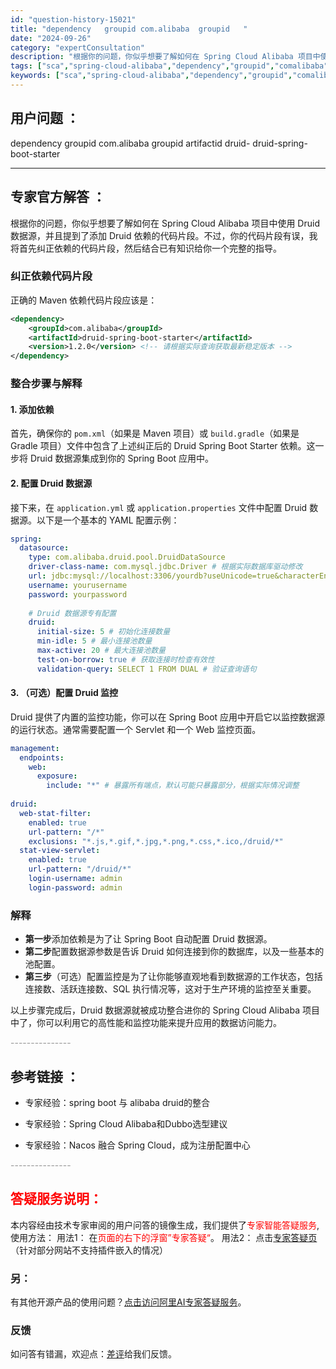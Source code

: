 ```yaml
---
id: "question-history-15021"
title: "dependency   groupid com.alibaba  groupid   "
date: "2024-09-26"
category: "expertConsultation"
description: "根据你的问题，你似乎想要了解如何在 Spring Cloud Alibaba 项目中使用 Druid 数据源，并且提到了添加 Druid 依赖的代码片段。不过，你的代码片段有误，我将首先纠正依赖的代码片段，然后结合已有知识给你一个完整的指导。### 纠正依赖代码片段正确的 Maven 依赖代码片段应"
tags: ["sca","spring-cloud-alibaba","dependency","groupid","comalibaba","artifactid","druid"]
keywords: ["sca","spring-cloud-alibaba","dependency","groupid","comalibaba","artifactid","druid"]
---
```


## 用户问题 ： 
 dependency   groupid com.alibaba  groupid   artifactid druid- druid-spring-boot-starter  

---------------
## 专家官方解答 ：

根据你的问题，你似乎想要了解如何在 Spring Cloud Alibaba 项目中使用 Druid 数据源，并且提到了添加 Druid 依赖的代码片段。不过，你的代码片段有误，我将首先纠正依赖的代码片段，然后结合已有知识给你一个完整的指导。

### 纠正依赖代码片段
正确的 Maven 依赖代码片段应该是：

```xml
<dependency>
    <groupId>com.alibaba</groupId>
    <artifactId>druid-spring-boot-starter</artifactId>
    <version>1.2.0</version> <!-- 请根据实际查询获取最新稳定版本 -->
</dependency>
```

### 整合步骤与解释

#### 1. 添加依赖
首先，确保你的 `pom.xml`（如果是 Maven 项目）或 `build.gradle`（如果是 Gradle 项目）文件中包含了上述纠正后的 Druid Spring Boot Starter 依赖。这一步将 Druid 数据源集成到你的 Spring Boot 应用中。

#### 2. 配置 Druid 数据源
接下来，在 `application.yml` 或 `application.properties` 文件中配置 Druid 数据源。以下是一个基本的 YAML 配置示例：

```yaml
spring:
  datasource:
    type: com.alibaba.druid.pool.DruidDataSource
    driver-class-name: com.mysql.jdbc.Driver # 根据实际数据库驱动修改
    url: jdbc:mysql://localhost:3306/yourdb?useUnicode=true&characterEncoding=utf8&serverTimezone=UTC # 数据库URL
    username: yourusername
    password: yourpassword
    
    # Druid 数据源专有配置
    druid:
      initial-size: 5 # 初始化连接数量
      min-idle: 5 # 最小连接池数量
      max-active: 20 # 最大连接池数量
      test-on-borrow: true # 获取连接时检查有效性
      validation-query: SELECT 1 FROM DUAL # 验证查询语句
```

#### 3. （可选）配置 Druid 监控
Druid 提供了内置的监控功能，你可以在 Spring Boot 应用中开启它以监控数据源的运行状态。通常需要配置一个 Servlet 和一个 Web 监控页面。

```yaml
management:
  endpoints:
    web:
      exposure:
        include: "*" # 暴露所有端点，默认可能只暴露部分，根据实际情况调整
      
druid:
  web-stat-filter:
    enabled: true
    url-pattern: "/*"
    exclusions: "*.js,*.gif,*.jpg,*.png,*.css,*.ico,/druid/*"
  stat-view-servlet:
    enabled: true
    url-pattern: "/druid/*"
    login-username: admin
    login-password: admin
```

### 解释
- **第一步**添加依赖是为了让 Spring Boot 自动配置 Druid 数据源。
- **第二步**配置数据源参数是告诉 Druid 如何连接到你的数据库，以及一些基本的池配置。
- **第三步**（可选）配置监控是为了让你能够直观地看到数据源的工作状态，包括连接数、活跃连接数、SQL 执行情况等，这对于生产环境的监控至关重要。

以上步骤完成后，Druid 数据源就被成功整合进你的 Spring Cloud Alibaba 项目中了，你可以利用它的高性能和监控功能来提升应用的数据访问能力。


<font color="#949494">---------------</font> 


## 参考链接 ：

* 专家经验：spring boot 与 alibaba druid的整合 
 
 * 专家经验：Spring Cloud Alibaba和Dubbo选型建议 
 
 * 专家经验：Nacos 融合 Spring Cloud，成为注册配置中心 


 <font color="#949494">---------------</font> 
 


## <font color="#FF0000">答疑服务说明：</font> 

本内容经由技术专家审阅的用户问答的镜像生成，我们提供了<font color="#FF0000">专家智能答疑服务</font>,使用方法：
用法1： 在<font color="#FF0000">页面的右下的浮窗”专家答疑“</font>。
用法2： 点击[专家答疑页](https://answer.opensource.alibaba.com/docs/intro)（针对部分网站不支持插件嵌入的情况）
### 另：


有其他开源产品的使用问题？[点击访问阿里AI专家答疑服务](https://answer.opensource.alibaba.com/docs/intro)。
### 反馈
如问答有错漏，欢迎点：[差评](https://ai.nacos.io/user/feedbackByEnhancerGradePOJOID?enhancerGradePOJOId=15090)给我们反馈。
